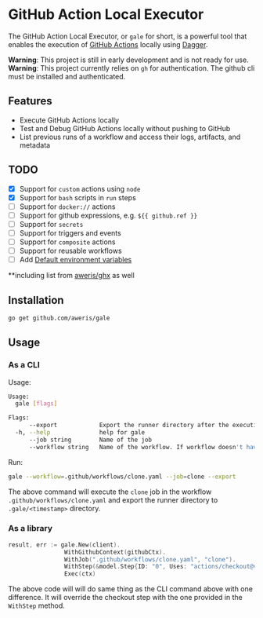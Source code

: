 # GitHub Action Local Executor

The GitHub Action Local Executor, or `gale` for short, is a powerful tool that enables the execution of
[GitHub Actions](https://docs.github.com/en/actions) locally using [Dagger](https://dagger.io).

**Warning**: This project is still in early development and is not ready for use.
**Warning**: This project currently relies on `gh` for authentication. The github cli must be installed and authenticated.

## Features

- Execute GitHub Actions locally
- Test and Debug GitHub Actions locally without pushing to GitHub
- List previous runs of a workflow and access their logs, artifacts, and metadata

## TODO

- [x] Support for `custom` actions using `node`
- [x] Support for `bash` scripts in `run` steps
- [ ] Support for `docker://` actions
- [ ] Support for github expressions, e.g. `${{ github.ref }}`
- [ ] Support for `secrets`
- [ ] Support for triggers and events
- [ ] Support for `composite` actions
- [ ] Support for reusable workflows
- [ ] Add [Default environment variables](https://docs.github.com/en/actions/learn-github-actions/variables#default-environment-variables)

**including list from [aweris/ghx](https://github.com/aweris/ghx) as well

## Installation

```bash
go get github.com/aweris/gale
```

## Usage

### As a CLI

Usage:

```bash
Usage:
  gale [flags]

Flags:
      --export            Export the runner directory after the execution. Exported directory will be placed under .gale directory in the current directory.
  -h, --help              help for gale
      --job string        Name of the job
      --workflow string   Name of the workflow. If workflow doesn't have name, than it must be relative path to the workflow file
```

Run:

```bash
gale --workflow=.github/workflows/clone.yaml --job=clone --export
```

The above command will execute the `clone` job in the workflow `.github/workflows/clone.yaml` and export the runner directory to `.gale/<timestamp>` directory.

### As a library

```go
result, err := gale.New(client).
                WithGithubContext(githubCtx).
                WithJob(".github/workflows/clone.yaml", "clone").
                WithStep(&model.Step{ID: "0", Uses: "actions/checkout@v3", With: map[string]string{"token": jrc.Github.Token}}, true). // override checkout step
                Exec(ctx)
```

The above code will will do same thing as the CLI command above with one difference.  It will override the checkout step with the one provided in the `WithStep` method.